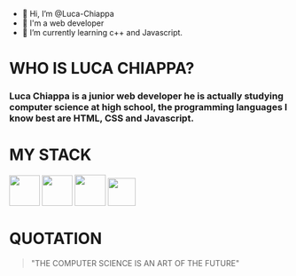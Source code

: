 - 👋 Hi, I’m @Luca-Chiappa
- 👀 I'm a web developer
- 🌱 I’m currently learning c++ and Javascript.

<!---
Luca-Chiappa/Luca-Chiappa is a ✨ special ✨ repository because its `README.md` (this file) appears on your GitHub profile.
You can click the Preview link to take a look at your changes.
--->
# WHO IS LUCA CHIAPPA?

### Luca Chiappa is a junior web developer he is actually studying computer science at high school, the programming languages I know best are HTML, CSS and Javascript.



# MY STACK

<img src="immagini markdown/logo_html1-removebg-preview (1) (1).png" widht="40" height="55"/>
<img src="immagini markdown/css2-removebg-preview - Copia.png" widht="50" height="55">
<img src="immagini markdown/javascript_logo-removebg-preview - Copia.png" widht="50" height="56">
<img src="immagini markdown/c++-removebg-preview (2).png" widht="50" height="50">

# QUOTATION
>"THE COMPUTER SCIENCE IS AN ART OF THE FUTURE"
